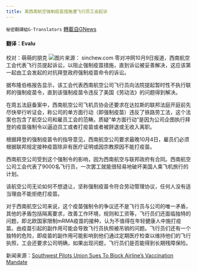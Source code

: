 ```yaml
---
title: 美西南航空强制疫苗措施遭飞行员工会起诉
---
```

`秘密翻譯組G-Translators` [轉載自GNews](https://gnews.org/zh-hans/1584582/)

#### 翻译：Evalu
校对：萌萌的朋克
![](https://assets.gnews.org/wp-content/uploads/2021/10/1-46.jpg)图片来源： sinchew.com
零对冲网10月9日报道，西南航空工会代表飞行员提起诉讼，以阻止强制疫苗措施，直到诉讼被妥善解决，这应该第一起由工会发起的对抗拜登政府强制疫苗命令的诉讼。

据布隆伯格报告显示，该工会代表西南航空公司飞行员向法院提起暂时性不执行联邦的强制疫苗令，直到该强制疫苗令违反了美国《劳动法》的问题得到解决。

在周五法庭备案中，西南航空公司飞机员协会还要求在达拉斯的联邦法庭开庭前先尽快举行听证会，称公司的单方面行动（即强制疫苗）违反了铁路劳工法，这个法案也包含了航空公司和雇员工会的范畴。质疑“单方面行动”是因为公司企图执行拜登的疫苗强制令以逼迫员工或者打疫苗或者被辞退或无收入离职。

根据拜登的强制疫苗令的指导意见，西南航空公司要求最晚10月4日，雇员们必须根据联邦规定接种疫苗除非有医疗证明或因宗教原因不能打疫苗。

西南航空公司受到这个强制令的影响，因为西南航空与联邦政府有合同。西南航空公司工会代表了9000名飞行员，一次罢工就能很轻易地破坏美国人乘飞机旅行的计划。

该航空公司无论如何不想退让，坚称强制疫苗令符合劳动管理协议，任何人没有适当理由不能拒绝打疫苗。

对于西南航空公司来说，这个疫苗强制令的争议还不是飞行员与公司的唯一矛盾，其他的矛盾包括隔离要求，改善工作环境，规则和工资等，飞行员们还面临独特的问题，即北欧国家限制mRMA疫苗的接种，认为不值得在年轻健康人中施打疫苗。由疫苗引起的副作用可能会导致飞行员执照被吊销的问题。飞行员们还有一个独特的危险，即疫苗的副作用可能影响到他们通过定期医疗检查以维持他们的飞行执照，工会还要求公司明确，如果出现问题，飞行员们是否能得到长期残障保险。

新闻来源：[Southwest Pilots Union Sues To Block Airline’s Vaccination Mandate](https://www.zerohedge.com/political/southwest-pilots-union-sues-block-airlines-vaccination-mandate)
